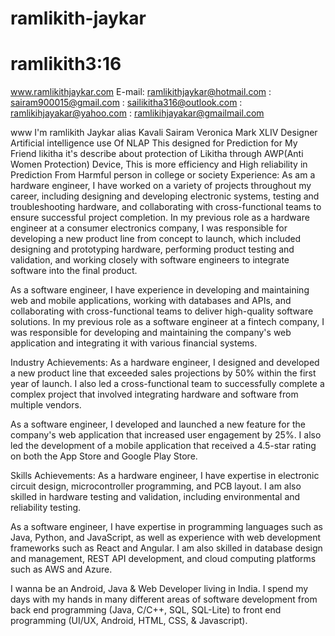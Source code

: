 # ramlikith-jaykar
# ramlikith3:16 
www.ramlikithjaykar.com
E-mail: ramlikithjaykar@hotmail.com
      : sairam900015@gmail.com
      : sailikitha316@outlook.com
      : ramlikihjayakar@yahoo.com
      : ramlikihjayakar@gmailmail.com
      
www
I'm ramlikith Jaykar alias Kavali Sairam 
Veronica Mark XLIV Designer Artificial intelligence use Of NLAP
This designed for Prediction for My Friend likitha it's describe about protection of Likitha through AWP(Anti Women Protection)
Device, This is more efficiency and High reliability in Prediction From Harmful person in college or society 
Experience:
As  am a hardware engineer, I have worked on a variety of projects throughout my career, including designing and developing electronic systems, testing and troubleshooting hardware, and collaborating with cross-functional teams to ensure successful project completion. In my previous role as a hardware engineer at a consumer electronics company, I was responsible for developing a new product line from concept to launch, which included designing and prototyping hardware, performing product testing and validation, and working closely with software engineers to integrate software into the final product.

As a software engineer, I have experience in developing and maintaining web and mobile applications, working with databases and APIs, and collaborating with cross-functional teams to deliver high-quality software solutions. In my previous role as a software engineer at a fintech company, I was responsible for developing and maintaining the company's web application and integrating it with various financial systems.

Industry Achievements:
As a hardware engineer, I designed and developed a new product line that exceeded sales projections by 50% within the first year of launch. I also led a cross-functional team to successfully complete a complex project that involved integrating hardware and software from multiple vendors.

As a software engineer, I developed and launched a new feature for the company's web application that increased user engagement by 25%. I also led the development of a mobile application that received a 4.5-star rating on both the App Store and Google Play Store.

Skills Achievements:
As a hardware engineer, I have expertise in electronic circuit design, microcontroller programming, and PCB layout. I am also skilled in hardware testing and validation, including environmental and reliability testing.

As a software engineer, I have expertise in programming languages such as Java, Python, and JavaScript, as well as experience with web development frameworks such as React and Angular. I am also skilled in database design and management, REST API development, and cloud computing platforms such as AWS and Azure.

I wanna be an Android, Java &amp; Web Developer living in India. I spend my days with my hands in many different areas of software development from back end programming (Java, C/C++, SQL, SQL-Lite) to front end programming (UI/UX, Android, HTML, CSS, &amp; Javascript).
